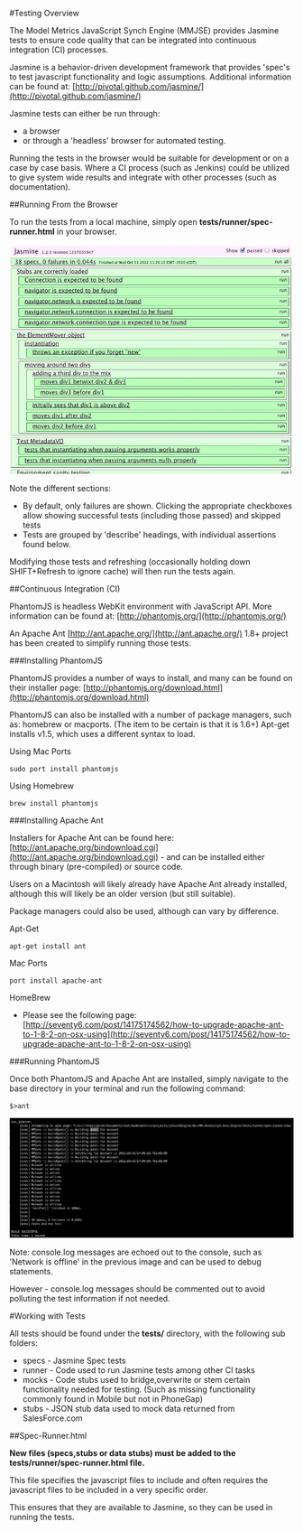 #Testing Overview

The Model Metrics JavaScript Synch Engine (MMJSE) provides Jasmine tests to ensure code quality that can be integrated into continuous integration (CI) processes.

Jasmine is a behavior-driven development framework that provides 'spec's to test javascript functionality and logic assumptions. Additional information can be found at: [http://pivotal.github.com/jasmine/](http://pivotal.github.com/jasmine/)

Jasmine tests can either be run through:

* a browser
* or through a 'headless' browser for automated testing.

Running the tests in the browser would be suitable for development or on a case by case basis.  Where a CI process (such as Jenkins) could be utilized to give system wide results and integrate with other processes (such as documentation).

##Running From the Browser

To run the tests from a local machine, simply open
**tests/runner/spec-runner.html**
in your browser.

![image](../doc/img/JasmineTestsRunning.png)

Note the different sections:

* By default, only failures are shown. Clicking the appropriate checkboxes allow showing successful tests (including those passed) and skipped tests
* Tests are grouped by 'describe' headings, with individual assertions found below.

Modifying those tests and refreshing (occasionally holding down SHIFT+Refresh to ignore cache) will then run the tests again.

##Continuous Integration (CI)

PhantomJS is headless WebKit environment with JavaScript API. More information can be found at: [http://phantomjs.org/](http://phantomjs.org/)

An Apache Ant [http://ant.apache.org/](http://ant.apache.org/) 1.8+ project has been created to simplify running those tests.

###Installing PhantomJS

PhantomJS provides a number of ways to install, and many can be found on their installer page: [http://phantomjs.org/download.html](http://phantomjs.org/download.html)

PhantomJS can also be installed with a number of package managers, such as: homebrew or macports.  (The item to be certain is that it is 1.6+) Apt-get installs v1.5, which uses a different syntax to load.

Using Mac Ports

	sudo port install phantomjs
	
Using Homebrew

	brew install phantomjs

###Installing Apache Ant

Installers for Apache Ant can be found here: [http://ant.apache.org/bindownload.cgi](http://ant.apache.org/bindownload.cgi) - and can be installed either through binary (pre-compiled) or source code.

Users on a Macintosh will likely already have Apache Ant already installed, although this will likely be an older version (but still suitable).

Package managers could also be used, although can vary by difference.

Apt-Get

	apt-get install ant

Mac Ports

	port install apache-ant
	
HomeBrew
	
- Please see the following page: [http://seventy6.com/post/14175174562/how-to-upgrade-apache-ant-to-1-8-2-on-osx-using](http://seventy6.com/post/14175174562/how-to-upgrade-apache-ant-to-1-8-2-on-osx-using)

###Running PhantomJS

Once both PhantomJS and Apache Ant are installed, simply navigate to the base directory in your terminal and run the following command:

	$>ant
![image](../doc/img/PhantomJS_Running.png)

Note: console.log messages are echoed out to the console, such as 'Network is offline' in the previous image and can be used to debug statements.

However - console.log messages should be commented out to avoid polluting the test information if not needed.

#Working with Tests

All tests should be found under the **tests/** directory, with the following sub folders:

* specs - Jasmine Spec tests
* runner - Code used to run Jasmine tests among other CI tasks
* mocks - Code stubs used to bridge,overwrite or stem certain functionality needed for testing. (Such as missing functionality commonly found in Mobile but not in PhoneGap)
* stubs - JSON stub data used to mock data returned from SalesForce.com

##Spec-Runner.html

**New files (specs,stubs or data stubs) must be added to the tests/runner/spec-runner.html file.**

This file specifies the javascript files to include and often requires the javascript files to be included in a very specific order.

This ensures that they are available to Jasmine, so they can be used in running the tests.
